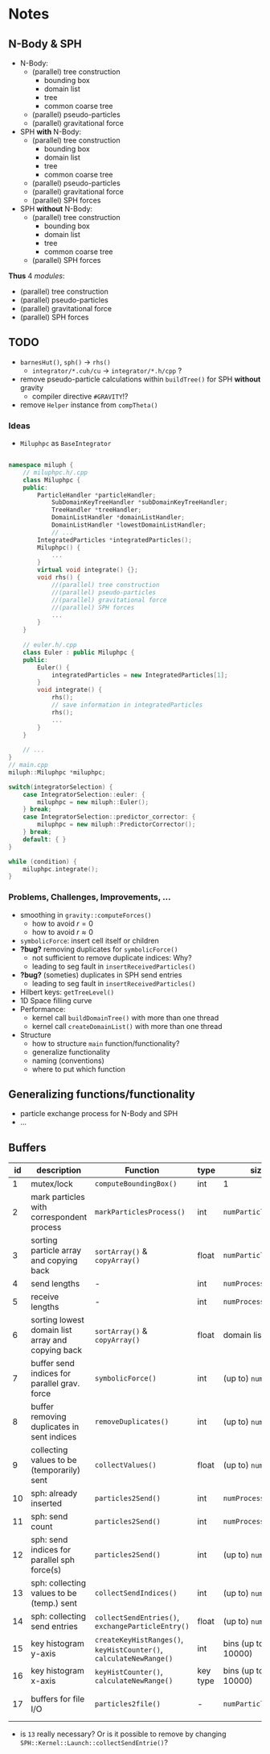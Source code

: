 # Notes

## N-Body & SPH

* N-Body: 
	* (parallel) tree construction
		* bounding box
		* domain list
		* tree
		* common coarse tree
	* (parallel) pseudo-particles
	* (parallel) gravitational force
* SPH **with** N-Body:
	* (parallel) tree construction
		* bounding box
		* domain list
		* tree
		* common coarse tree
	* (parallel) pseudo-particles
	* (parallel) gravitational force
	* (parallel) SPH forces
* SPH **without** N-Body:
	* (parallel) tree construction
		* bounding box
		* domain list
		* tree
		* common coarse tree
	* (parallel) SPH forces

**Thus** 4 *modules*:

* (parallel) tree construction
* (parallel) pseudo-particles
* (parallel) gravitational force
* (parallel) SPH forces


## TODO

* `barnesHut()`, `sph()` -> `rhs()`
	* `integrator/*.cuh/cu` -> `integrator/*.h/cpp` ? 
* remove pseudo-particle calculations within `buildTree()` for SPH **without** gravity
	* compiler directive `#GRAVITY`!? 
* remove `Helper` instance from `compTheta()`

### Ideas 

* `Miluphpc` as `BaseIntegrator`

```cpp

namespace miluph {
	// miluphpc.h/.cpp
	class Miluphpc {
	public:
		ParticleHandler *particleHandler;
    		SubDomainKeyTreeHandler *subDomainKeyTreeHandler;
    		TreeHandler *treeHandler;
    		DomainListHandler *domainListHandler;
    		DomainListHandler *lowestDomainListHandler;
    		// ...
		IntegratedParticles *integratedParticles();
		Miluphpc() {
			...
		}
		virtual void integrate() {};
		void rhs() {
			//(parallel) tree construction
			//(parallel) pseudo-particles
			//(parallel) gravitational force
			//(parallel) SPH forces
			...
		}
	} 
	
	// euler.h/.cpp
	class Euler : public Miluphpc {
	public:
		Euler() {
			integratedParticles = new IntegratedParticles[1];
		}
		void integrate() {
			rhs();
			// save information in integratedParticles
			rhs();
			...
		}
	}
	
	// ...
}
// main.cpp
miluph::Miluphpc *miluphpc;

switch(integratorSelection) {
    case IntegratorSelection::euler: {
        miluphpc = new miluph::Euler();
    } break;
    case IntegratorSelection::predictor_corrector: {
        miluphpc = new miluph::PredictorCorrector();
    } break;
    default: { }
}

while (condition) {
	miluphpc.integrate();
}

```

### Problems, Challenges, Improvements, ...

* smoothing in `gravity::computeForces()`
	* how to avoid $r = 0$
	* how to avoid $r \approx 0$ 
* `symbolicForce`: insert cell itself or children
* **?bug?** removing duplicates for `symbolicForce()`
	* not sufficient to remove duplicate indices: Why?
	* leading to seg fault in `insertReceivedParticles()`
* **?bug?** (someties) duplicates in SPH send entries
	* leading to seg fault in `insertReceivedParticles()`
* Hilbert keys: `getTreeLevel()`
* 1D Space filling curve
* Performance:
	* kernel call `buildDomainTree()` with more than one thread
	* kernel call `createDomainList()` with more than one thread
* Structure
	* how to structure `main` function/functionality?
	* generalize functionality
	* naming (conventions)
	* where to put which function


## Generalizing functions/functionality

* particle exchange process for N-Body and SPH
* ...

## Buffers

| id   | description                                       | Function                         | type     | size                | Location | Intersection |
| ---- | ------------------------------------------------- | -------------------------------- | -------- | ------------------- | -------- | ------------ |
| 1    | mutex/lock                                        | `computeBoundingBox()`           | int      | 1                   | device   | -            |
| 2    | mark particles with correspondent process         | `markParticlesProcess()`         | int      | `numParticlesLocal` | device   | 3            |
| 3    | sorting particle array and copying back           | `sortArray()` & `copyArray()`    | float    | `numParticlesLocal` | device   | 2            |
| 4    | send lengths                                      | -                                | int      | `numProcesses`      | host     | 5            |
| 5    | receive lengths                                   | -                                | int      | `numProcesses`      | host     | 4            |
| 6    | sorting lowest domain list array and copying back | `sortArray()` & `copyArray()`    | float    | domain list length  | device   | -            |
| 7    | buffer send indices for parallel grav. force      | `symbolicForce()`                | int      | (up to) `numPLocal` | device   | 8            |
| 8    | buffer removing duplicates in sent indices        | `removeDuplicates()`             | int      | (up to) `numPLocal` | device   | 7            |
| 9    | collecting values to be (temporarily) sent        | `collectValues()`                | float    | (up to) `numPLocal` | device   | 8            |
| 10   | sph: already inserted                             | `particles2Send()`               | int      | `numProcesses`      | device   | 11, 12       |
| 11   | sph: send count                                   | `particles2Send()`               | int      | `numProcesses`      | device   | 10, 12       |
| 12   | sph: send indices for parallel sph force(s)       | `particles2Send()`               | int      | (up to) `numPLocal` | device   | 10, 11       |
| 13   | sph: collecting values to be (temp.) sent         | `collectSendIndices()`           | int      | (up to) `numPLocal` | device   | 12           |
| 14   | sph: collecting send entries                      | `collectSendEntries()`, `exchangeParticleEntry()` | float    | (up to) `numPLocal` | device   | 13 (or 12)   |
| 15   | key histogram y-axis                              | `createKeyHistRanges()`, `keyHistCounter()`, `calculateNewRange()` | int      | bins (up to 10000)  | device   | 16 |
| 16   | key histogram x-axis                              | `keyHistCounter()`, `calculateNewRange()`                          | key type | bins (up to 10000)  | device   | 15 |
| 17   | buffers for file I/O                              | `particles2file()`               | -        | `numParticlesLocal`  | host (device for keys) |  |

* is `13` really necessary? Or is it possible to remove by changing `SPH::Kernel::Launch::collectSendEntrie()`?
      


                       
 